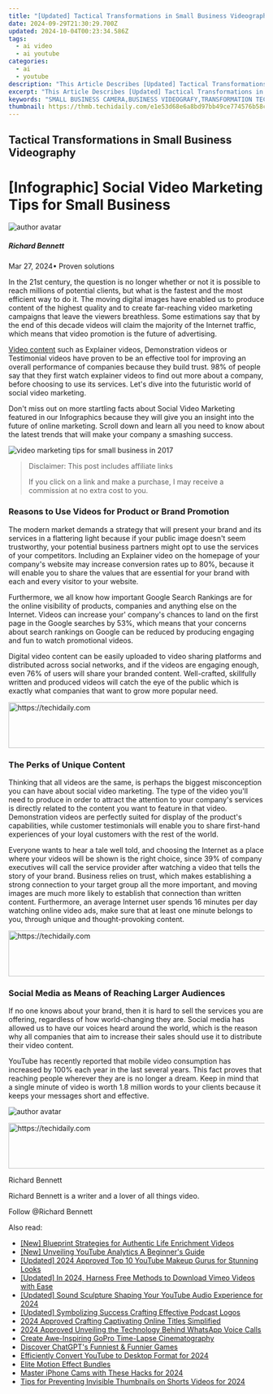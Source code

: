 ```yaml
---
title: "[Updated] Tactical Transformations in Small Business Videography for 2024"
date: 2024-09-29T21:30:29.700Z
updated: 2024-10-04T00:23:34.586Z
tags:
  - ai video
  - ai youtube
categories:
  - ai
  - youtube
description: "This Article Describes [Updated] Tactical Transformations in Small Business Videography for 2024"
excerpt: "This Article Describes [Updated] Tactical Transformations in Small Business Videography for 2024"
keywords: "SMALL BUSINESS CAMERA,BUSINESS VIDEOGRAFY,TRANSFORMATION TECHNIQUES,VIDEOGRAPHY METHODS,TACTICAL VIDEO SMALLBUS,CAMERA INDUSTRY CHANGES,BUSINESS VIDEO TRANSFORM"
thumbnail: https://thmb.techidaily.com/e1e53d68e6a8bd97bb49ce774576b58cc661b7caf15fc6fdb1157408db40b882.jpg
---
```


## Tactical Transformations in Small Business Videography

# \[Infographic\] Social Video Marketing Tips for Small Business

![author avatar](https://images.wondershare.com/filmora/article-images/richard-bennett.jpg)

##### Richard Bennett

 Mar 27, 2024• Proven solutions

In the 21st century, the question is no longer whether or not it is possible to reach millions of potential clients, but what is the fastest and the most efficient way to do it. The moving digital images have enabled us to produce content of the highest quality and to create far-reaching video marketing campaigns that leave the viewers breathless. Some estimations say that by the end of this decade videos will claim the majority of the Internet traffic, which means that video promotion is the future of advertising.

[Video content](https://www.pointvisible.com/blog/video-marketing/) such as Explainer videos, Demonstration videos or Testimonial videos have proven to be an effective tool for improving an overall performance of companies because they build trust. 98% of people say that they first watch explainer videos to find out more about a company, before choosing to use its services. Let's dive into the futuristic world of social video marketing.

Don't miss out on more startling facts about Social Video Marketing featured in our Infographics because they will give you an insight into the future of online marketing. Scroll down and learn all you need to know about the latest trends that will make your company a smashing success.

![video marketing tips for small business in 2017](https://images.wondershare.com/filmora/article-images/video-marketing-tips-for-small-business-in-2017.jpg)

>  Disclaimer: This post includes affiliate links
>
>  If you click on a link and make a purchase, I may receive a commission at no extra cost to you.
>

### Reasons to Use Videos for Product or Brand Promotion

The modern market demands a strategy that will present your brand and its services in a flattering light because if your public image doesn't seem trustworthy, your potential business partners might opt to use the services of your competitors. Including an Explainer video on the homepage of your company's website may increase conversion rates up to 80%, because it will enable you to share the values that are essential for your brand with each and every visitor to your website.

Furthermore, we all know how important Google Search Rankings are for the online visibility of products, companies and anything else on the Internet. Videos can increase your' company's chances to land on the first page in the Google searches by 53%, which means that your concerns about search rankings on Google can be reduced by producing engaging and fun to watch promotional videos.

Digital video content can be easily uploaded to video sharing platforms and distributed across social networks, and if the videos are engaging enough, even 76% of users will share your branded content. Well-crafted, skillfully written and produced videos will catch the eye of the public which is exactly what companies that want to grow more popular need.

<!-- affiliate ads begin -->
<a href="https://unicoeye.pxf.io/c/5597632/2134490/18498" target="_top" id="2134490">
  <img src="//a.impactradius-go.com/display-ad/18498-2134490" border="0" alt="https://techidaily.com" width="728" height="90"/>
</a>
<img height="0" width="0" src="https://unicoeye.pxf.io/i/5597632/2134490/18498" style="position:absolute;visibility:hidden;" border="0" />
<!-- affiliate ads end -->

### The Perks of Unique Content

Thinking that all videos are the same, is perhaps the biggest misconception you can have about social video marketing. The type of the video you'll need to produce in order to attract the attention to your company's services is directly related to the content you want to feature in that video. Demonstration videos are perfectly suited for display of the product's capabilities, while customer testimonials will enable you to share first-hand experiences of your loyal customers with the rest of the world.

Everyone wants to hear a tale well told, and choosing the Internet as a place where your videos will be shown is the right choice, since 39% of company executives will call the service provider after watching a video that tells the story of your brand. Business relies on trust, which makes establishing a strong connection to your target group all the more important, and moving images are much more likely to establish that connection than written content. Furthermore, an average Internet user spends 16 minutes per day watching online video ads, make sure that at least one minute belongs to you, through unique and thought-provoking content.

<!-- affiliate ads begin -->
<a href="https://laganoo.pxf.io/c/5597632/1484939/16446" target="_top" id="1484939">
  <img src="//a.impactradius-go.com/display-ad/16446-1484939" border="0" alt="https://techidaily.com" width="728" height="90"/>
</a>
<img height="0" width="0" src="https://laganoo.pxf.io/i/5597632/1484939/16446" style="position:absolute;visibility:hidden;" border="0" />
<!-- affiliate ads end -->

### Social Media as Means of Reaching Larger Audiences

If no one knows about your brand, then it is hard to sell the services you are offering, regardless of how world-changing they are. Social media has allowed us to have our voices heard around the world, which is the reason why all companies that aim to increase their sales should use it to distribute their video content.

YouTube has recently reported that mobile video consumption has increased by 100% each year in the last several years. This fact proves that reaching people wherever they are is no longer a dream. Keep in mind that a single minute of video is worth 1.8 million words to your clients because it keeps your messages short and effective.

![author avatar](https://images.wondershare.com/filmora/article-images/richard-bennett.jpg)

<!-- affiliate ads begin -->
<a href="https://aligracehair.sjv.io/c/5597632/1918666/19272" target="_top" id="1918666">
  <img src="//a.impactradius-go.com/display-ad/19272-1918666" border="0" alt="https://techidaily.com" width="728" height="90"/>
</a>
<img height="0" width="0" src="https://aligracehair.sjv.io/i/5597632/1918666/19272" style="position:absolute;visibility:hidden;" border="0" />
<!-- affiliate ads end -->

Richard Bennett

Richard Bennett is a writer and a lover of all things video.

Follow @Richard Bennett

<ins class="adsbygoogle"
     style="display:block"
     data-ad-format="autorelaxed"
     data-ad-client="ca-pub-7571918770474297"
     data-ad-slot="1223367746"></ins>

<ins class="adsbygoogle"
     style="display:block"
     data-ad-client="ca-pub-7571918770474297"
     data-ad-slot="8358498916"
     data-ad-format="auto"
     data-full-width-responsive="true"></ins>

<span class="atpl-alsoreadstyle">Also read:</span>
<div><ul>
<li><a href="https://youtube-docs.techidaily.com/lueprint-strategies-for-authentic-life-enrichment-videos/"><u>[New] Blueprint Strategies for Authentic Life Enrichment Videos</u></a></li>
<li><a href="https://youtube-docs.techidaily.com/nveiling-youtube-analytics-a-beginners-guide/"><u>[New] Unveiling YouTube Analytics A Beginner's Guide</u></a></li>
<li><a href="https://youtube-docs.techidaily.com/ed-2024-approved-top-10-youtube-makeup-gurus-for-stunning-looks/"><u>[Updated] 2024 Approved Top 10 YouTube Makeup Gurus for Stunning Looks</u></a></li>
<li><a href="https://vimeo-videos.techidaily.com/updated-in-2024-harness-free-methods-to-download-vimeo-videos-with-ease/"><u>[Updated] In 2024, Harness Free Methods to Download Vimeo Videos with Ease</u></a></li>
<li><a href="https://youtube-docs.techidaily.com/ed-sound-sculpture-shaping-your-youtube-audio-experience-for-2024/"><u>[Updated] Sound Sculpture Shaping Your YouTube Audio Experience for 2024</u></a></li>
<li><a href="https://some-approaches.techidaily.com/updated-symbolizing-success-crafting-effective-podcast-logos/"><u>[Updated] Symbolizing Success Crafting Effective Podcast Logos</u></a></li>
<li><a href="https://fox-glue.techidaily.com/2024-approved-crafting-captivating-online-titles-simplified/"><u>2024 Approved Crafting Captivating Online Titles Simplified</u></a></li>
<li><a href="https://some-approaches.techidaily.com/2024-approved-unveiling-the-technology-behind-whatsapp-voice-calls/"><u>2024 Approved Unveiling the Technology Behind WhatsApp Voice Calls</u></a></li>
<li><a href="https://article-tips.techidaily.com/create-awe-inspiring-gopro-time-lapse-cinematography/"><u>Create Awe-Inspiring GoPro Time-Lapse Cinematography</u></a></li>
<li><a href="https://tech-hub.techidaily.com/discover-chatgpts-funniest-and-funnier-games/"><u>Discover ChatGPT's Funniest & Funnier Games</u></a></li>
<li><a href="https://youtube-docs.techidaily.com/iently-convert-youtube-to-desktop-format-for-2024/"><u>Efficiently Convert YouTube to Desktop Format for 2024</u></a></li>
<li><a href="https://extra-resources.techidaily.com/elite-motion-effect-bundles/"><u>Elite Motion Effect Bundles</u></a></li>
<li><a href="https://some-skills.techidaily.com/master-iphone-cams-with-these-hacks-for-2024/"><u>Master iPhone Cams with These Hacks for 2024</u></a></li>
<li><a href="https://youtube-docs.techidaily.com/for-preventing-invisible-thumbnails-on-shorts-videos-for-2024/"><u>Tips for Preventing Invisible Thumbnails on Shorts Videos for 2024</u></a></li>
</ul></div>

